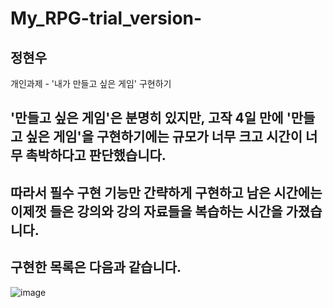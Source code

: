 # My_RPG-trial_version-
## 정현우
 개인과제 - '내가 만들고 싶은 게임' 구현하기



## '만들고 싶은 게임'은 분명히 있지만, 고작 4일 만에 '만들고 싶은 게임'을 구현하기에는 규모가 너무 크고 시간이 너무 촉박하다고 판단했습니다. 
## 따라서 필수 구현 기능만 간략하게 구현하고 남은 시간에는 이제껏 들은 강의와 강의 자료들을 복습하는 시간을 가졌습니다.
## 구현한 목록은 다음과 같습니다.

![image](https://github.com/jhwoo944/My_RPG-trial_version-/assets/128718414/a5c398a2-b6c0-4f67-aa61-3acaeaf6effb)
